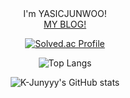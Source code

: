 
<div   align="center">I'm YASICJUNWOO!</div>
<body >
  <div color="skyblue" border="solid red 3px" align="center">
<a href="https://perfectcoding.tistory.com/">MY BLOG!</a>
  </div>
               
<div align="center">

 [![Solved.ac Profile](http://mazassumnida.wtf/api/generate_badge?boj=joonoo3)](https://solved.ac/joonoo3)
 
</div>

<div align="center">

  ![Top Langs](https://github-readme-stats.vercel.app/api/top-langs/?username=YASICJUNWOO&layout=compact&theme=dark)

</div>

<div align="center">

  ![K-Junyyy's GitHub stats](https://github-readme-stats.vercel.app/api?username=YASICJUNWOO&show_icons=true&theme=tokyonight)

</div>
  
  
</body>
